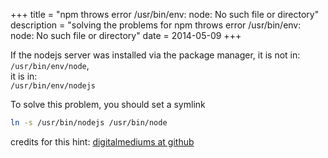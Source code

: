+++
title = "npm throws error /usr/bin/env: node: No such file or directory"
description =  "solving the problems for npm throws error /usr/bin/env: node: No such file or directory"
date = 2014-05-09
+++ 

If the nodejs server was installed via the package manager, it is not in:    
`/usr/bin/env/node`,     
it is in:      
`/usr/bin/env/nodejs`    

To solve this problem, you should set a symlink
```bash
ln -s /usr/bin/nodejs /usr/bin/node
```

credits for this hint: [digitalmediums at github](https://github.com/joyent/node/issues/3911#issuecomment-8956154)
